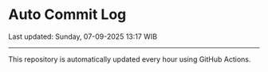 # Auto Commit Log

Last updated: Sunday, 07-09-2025 13:17 WIB

---

This repository is automatically updated every hour using GitHub Actions.
